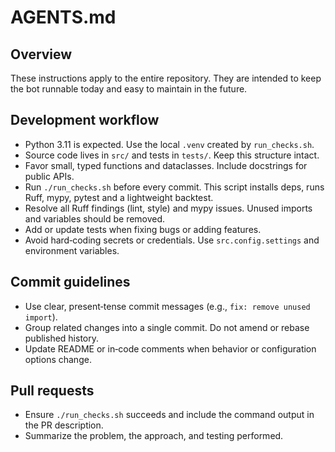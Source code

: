 # AGENTS.md

## Overview
These instructions apply to the entire repository.
They are intended to keep the bot runnable today and easy to maintain in the future.

## Development workflow
- Python 3.11 is expected. Use the local `.venv` created by `run_checks.sh`.
- Source code lives in `src/` and tests in `tests/`. Keep this structure intact.
- Favor small, typed functions and dataclasses. Include docstrings for public APIs.
- Run `./run_checks.sh` before every commit. This script installs deps, runs Ruff, mypy, pytest and a lightweight backtest.
- Resolve all Ruff findings (lint, style) and mypy issues. Unused imports and variables should be removed.
- Add or update tests when fixing bugs or adding features.
- Avoid hard‑coding secrets or credentials. Use `src.config.settings` and environment variables.

## Commit guidelines
- Use clear, present‑tense commit messages (e.g., `fix: remove unused import`).
- Group related changes into a single commit. Do not amend or rebase published history.
- Update README or in‑code comments when behavior or configuration options change.

## Pull requests
- Ensure `./run_checks.sh` succeeds and include the command output in the PR description.
- Summarize the problem, the approach, and testing performed.

